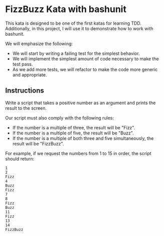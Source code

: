 # FizzBuzz Kata with bashunit

This kata is designed to be one of the first katas for learning TDD.
Additionally, in this project, I will use it to demonstrate how to work with bashunit.

We will emphasize the following:
- We will start by writing a failing test for the simplest behavior.
- We will implement the simplest amount of code necessary to make the test pass.
- As we add more tests, we will refactor to make the code more generic and appropriate.

## Instructions

Write a script that takes a positive number as an argument and prints the result to the screen.

Our script must also comply with the following rules:
- If the number is a multiple of three, the result will be "Fizz".
- If the number is a multiple of five, the result will be "Buzz".
- If the number is a multiple of both three and five simultaneously, the result will be "FizzBuzz".

For example, if we request the numbers from 1 to 15 in order, the script should return:
```
1
2
Fizz
4
Buzz
Fizz
7
8
Fizz
Buzz
11
Fizz
13
14
FizzBuzz
```

